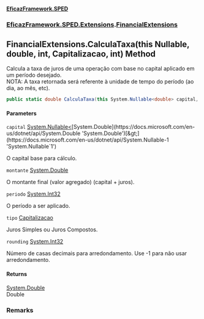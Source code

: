 #### [EficazFramework.SPED](EficazFrameworkSPED.md 'EficazFramework SPED')
### [EficazFramework.SPED.Extensions](EficazFramework.SPED.Extensions.md 'EficazFramework.SPED.Extensions').[FinancialExtensions](EficazFramework.SPED.Extensions/FinancialExtensions.md 'EficazFramework.SPED.Extensions.FinancialExtensions')

## FinancialExtensions.CalculaTaxa(this Nullable<double>, double, int, Capitalizacao, int) Method

Calcula a taxa de juros de uma operação com base no capital aplicado em um período desejado.  
NOTA: A taxa retornada será referente à unidade de tempo do período (ao dia, ao mês, etc).

```csharp
public static double CalculaTaxa(this System.Nullable<double> capital, double montante, int periodo, EficazFramework.SPED.Extensions.FinancialExtensions.Capitalizacao tipo=EficazFramework.SPED.Extensions.FinancialExtensions.Capitalizacao.JurosSimples, int rounding=-1);
```
#### Parameters

<a name='EficazFramework.SPED.Extensions.FinancialExtensions.CalculaTaxa(thisSystem.Nullable_double_,double,int,EficazFramework.SPED.Extensions.FinancialExtensions.Capitalizacao,int).capital'></a>

`capital` [System.Nullable&lt;](https://docs.microsoft.com/en-us/dotnet/api/System.Nullable-1 'System.Nullable`1')[System.Double](https://docs.microsoft.com/en-us/dotnet/api/System.Double 'System.Double')[&gt;](https://docs.microsoft.com/en-us/dotnet/api/System.Nullable-1 'System.Nullable`1')

O capital base para cálculo.

<a name='EficazFramework.SPED.Extensions.FinancialExtensions.CalculaTaxa(thisSystem.Nullable_double_,double,int,EficazFramework.SPED.Extensions.FinancialExtensions.Capitalizacao,int).montante'></a>

`montante` [System.Double](https://docs.microsoft.com/en-us/dotnet/api/System.Double 'System.Double')

O montante final (valor agregado) (capital + juros).

<a name='EficazFramework.SPED.Extensions.FinancialExtensions.CalculaTaxa(thisSystem.Nullable_double_,double,int,EficazFramework.SPED.Extensions.FinancialExtensions.Capitalizacao,int).periodo'></a>

`periodo` [System.Int32](https://docs.microsoft.com/en-us/dotnet/api/System.Int32 'System.Int32')

O período a ser aplicado.

<a name='EficazFramework.SPED.Extensions.FinancialExtensions.CalculaTaxa(thisSystem.Nullable_double_,double,int,EficazFramework.SPED.Extensions.FinancialExtensions.Capitalizacao,int).tipo'></a>

`tipo` [Capitalizacao](EficazFramework.SPED.Extensions/FinancialExtensions/Capitalizacao.md 'EficazFramework.SPED.Extensions.FinancialExtensions.Capitalizacao')

Juros Simples ou Juros Compostos.

<a name='EficazFramework.SPED.Extensions.FinancialExtensions.CalculaTaxa(thisSystem.Nullable_double_,double,int,EficazFramework.SPED.Extensions.FinancialExtensions.Capitalizacao,int).rounding'></a>

`rounding` [System.Int32](https://docs.microsoft.com/en-us/dotnet/api/System.Int32 'System.Int32')

Número de casas decimais para arredondamento. Use -1 para não usar arredondamento.

#### Returns
[System.Double](https://docs.microsoft.com/en-us/dotnet/api/System.Double 'System.Double')  
Double

### Remarks